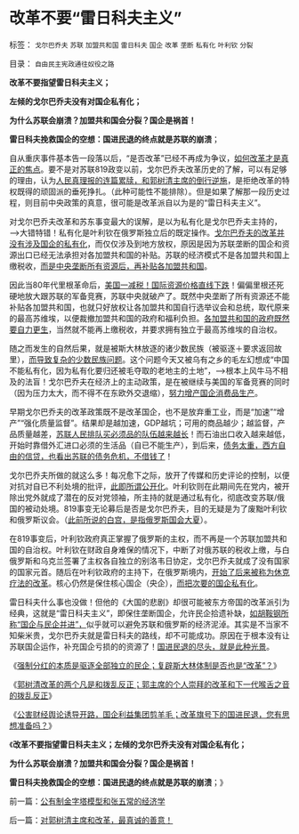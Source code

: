 # 改革不要“雷日科夫主义”

标签： `戈尔巴乔夫` `苏联` `加盟共和国` `雷日科夫` `国企` `改革` `垄断` `私有化` `叶利钦` `分裂` 

目录： `自由民主宪政通往奴役之路`

**改革不要指望雷日科夫主义；**

**左倾的戈尔巴乔夫没有对国企私有化；**

**为什么苏联会崩溃？加盟共和国会分裂？国企是祸首！**

**雷日科夫挽救国企的空想：国进民退的终点就是苏联的崩溃**；



自从重庆事件基本告一段落以后，“是否改革”已经不再成为争议，[如何改革才是真正的焦点](../../../2012/3/30/国产公知普遍愚昧，仅有“改变”的共识；.md)。要不是对苏联819政变以前，戈尔巴乔夫改革历史的了解，可以有足够的理由，认为[人民真理报的连篇累牍，和郭树清主席的倒行逆施](../../../2012/5/15/万一出现改革旗号下的国进民退，您有思想准备吗？.md)，是拒绝改革的特权既得的顽固派的垂死挣扎。（此种可能性不能排除）。但是如果了解那一段历史过程，则目前中央政策的真意，很可能是改革派自以为是的“雷日科夫主义”。

对戈尔巴乔夫改革和苏东事变最大的误解，是以为私有化是戈尔巴乔夫主持的，——>大错特错！私有化是叶利钦在俄罗斯独立后的既定操作。[戈尔巴乔夫的改革并没有涉及国企的私有化](../../../2012/2/3/公有制的改革者不容易；为什么要“打着左灯向右拐”？.md)，而仅仅涉及到地方放权，原因是因为苏联垄断的国企和资源出口已经无法承担对各加盟共和国的补贴。苏联的经济模式不是各加盟共和国上缴税收，[而是中央垄断所有资源后，再补贴各加盟共和国](../../../2009/8/1/谁说国企不偷税漏税？.md)。

因此当80年代里根革命后，[美国一减税！国际资源价格直线下跌](../../../2011/8/12/里根减税灭苏联.md)！偏偏里根还死硬地放大跟苏联的军备竞赛，苏联中央就破产了。既然中央垄断了所有资源还不能补贴各加盟共和国，也就只好放权让各加盟共和国自行选举议会和总统，取代原来的最高苏维埃，以便裁撤加盟共和国的政府和福利负担。[各加盟共和国的政府既然要自力更生](../../../2009/8/4/苏东巨变的真相是苏联并没有消失.md)，当然就不能再上缴税收，并要求拥有独立于最高苏维埃的自治权。

随之而发生的自然后果，就是被斯大林放逐的诸少数民族（被驱逐＋要求返回故里），[而导致复杂的少数民族问题](http://blog.sina.com.cn/s/blog_5563a64d0102e1sf.html)。这个问题今天又被乌有之乡的毛左幻想成“中国不能私有化，因为私有化要归还被毛夺取的老地主的土地”，——>根本上风牛马不相及的法盲！戈尔巴乔夫在经济上的主动政策，是在被继续与美国的军备竞赛的同时（因为压力太大，而不得不在东欧外交退缩），[努力增产国企消费品生产](../../../2011/2/11/废除国企专营和垄断权，卖国将没门！.md)。

早期戈尔巴乔夫的改革政策既不是改革国企，也不是放弃重工业，而是“加速”“增产”“强化质量监督”。结果却是越加速，GDP越坑；可用的商品越少；越监督，产品质量越差，[苏联人民排队买必须品的队伍越来越长](../../../2011/11/5/民粹冲击波的动员和组织要素.md)！而石油出口收入越来越低，开始时靠借外汇进口必须的生活品（自已不能生产），到后来，[债务太重，西方自由的信贷，也看出苏联的债务危机，不借钱了](../../../2009/2/19/250亿美元望远镜看透苏联崩溃真相.md)！

戈尔巴乔夫所做的就这么多！每况愈下之际，放开了传媒和历史评论的控制，以便对抗对自已不利处境的批评，[此即所谓公开化](../../../2012/3/16/戈尔巴乔夫公开化是经验还是教训？.md)。叶利钦则在此期间先在党内，被开除出党外就成了潜在的反对党领袖，所主持的就是通过私有化，彻底改变苏联/俄国的被动处境。819事变无论募后是否是戈尔巴乔夫，目的无疑是为了废黜叶利钦和俄罗斯议会。（[此前所说的白宫，是指俄罗斯国会大夏](../../../2012/5/4/苏联819政变，东德享里奇案和纽伦堡审判中的法家专制和原罪.md)）。

在819事变后，叶利钦政府真正掌握了俄罗斯的主权，而不再是一个苏联加盟共和国的自治权。叶利钦在财政自身难保的情况下，中断了对俄苏联的税收上缴，与白俄罗斯和乌克兰签署了主权各自独立的别洛韦日协定，戈尔巴乔夫就成了没有国家的国家元首。随后在叶利钦政府的主持下，在俄罗斯境内，[开始了后来被称为休克疗法的改革](../../../2008/12/18/俄罗斯休克疗法可能被妖魔化了.md)。核心仍然是保住核心国企（央企），[而把次要的国企私有化](../../../2010/1/10/俄罗斯私有化的错误就是“分国企的包袱”.md)。

雷日科夫什么事也没做！但他的《大国的悲剧》却很可能被东方帝国的改革派引为经典，这就是“雷日科夫主义”，即保住垄断国企，允许民企拾遗补缺，[如胡鞍钢所称“国企与民企并进”，](../../../2012/5/15/万一出现改革旗号下的国进民退，您有思想准备吗？.md)似乎就可以避免苏联和俄罗斯的经济泥淖。其实是不当家不知柴米贵，戈尔巴乔夫就是雷日科夫的路线，却不可能成功。原因在于根本没有让苏联国企运作，补充国企亏损的的资源了！[国进民退的尽头，就是此种光景](../../../2012/5/15/万一出现改革旗号下的国进民退，您有思想准备吗？.md)。

《[强制分红的本质是驱逐全部独立的民企；复辟斯大林体制是否也是“改革”？](../../../2012/5/15/强制分红的含意是驱逐独立的民企.md)》

《[郭树清改革的两个凡是和拨乱反正；郭主席的个人崇拜的改革和下一代喉舌之音的拨乱反正](../../../2012/5/14/郭主席新政的两个凡是和拨乱反正.md)》

《[公害财经舆论诱导开路，国企利益集团剪羊毛；改革旗号下的国进民退，您有思想准备吗？](../../../2012/5/15/万一出现改革旗号下的国进民退，您有思想准备吗？.md)》

《**改革不要指望雷日科夫主义；左倾的戈尔巴乔夫没有对国企私有化；**

**为什么苏联会崩溃？加盟共和国会分裂？国企是祸首！**

**雷日科夫挽救国企的空想：国进民退的终点就是苏联的崩溃**；》

前一篇：[公有制金字塔模型和张五常的经济学](../../../2012/5/16/公有制金字塔模型和张五常的经济学.md)

后一篇：[对郭树清主席和改革，最真诚的善意！](../../../2012/5/16/对郭树清主席和改革，最真诚的善意！.md)